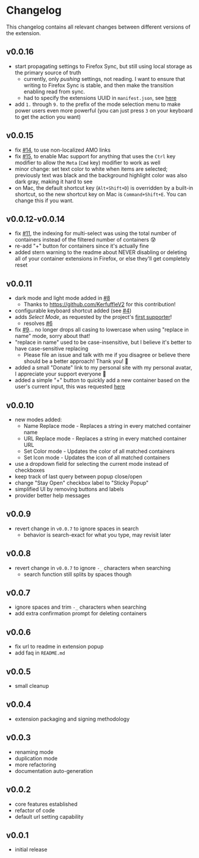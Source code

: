 # Changelog

This changelog contains all relevant changes between different versions of the extension.

## v0.0.16

* start propagating settings to Firefox Sync, but still using local storage as the primary source of truth
  * currently, only *pushing* settings, not reading. I want to ensure that writing to Firefox Sync is stable, and then make the transition enabling read from sync.
  * had to specify the extensions UUID in `manifest.json`, see [here](https://extensionworkshop.com/documentation/develop/extensions-and-the-add-on-id/#when-do-you-need-an-add-on-id)
* add `1.` through `9.` to the prefix of the mode selection menu to make power users even more powerful (you can just press `3` on your keyboard to get the action you want)

## v0.0.15

* fix [#14](https://github.com/charles-m-knox/firefox-containers-helper/issues/14), to use non-localized AMO links
* fix [#15](https://github.com/charles-m-knox/firefox-containers-helper/issues/15), to enable Mac support for anything that uses the `Ctrl` key modifier to allow the `Meta` (`Cmd` key) modifier to work as well
* minor change: set text color to white when items are selected; previously text was black and the background highlight color was also dark gray, making it hard to see
* on Mac, the default shortcut key (`Alt+Shift+D`) is overridden by a built-in shortcut, so the new shortcut key on Mac is `Command+Shift+E`. You can change this if you want.

## v0.0.12-v0.0.14

* fix [#11](https://github.com/charles-m-knox/firefox-containers-helper/issues/11), the indexing for multi-select was using the total number of containers instead of the filtered number of containers 😰
* re-add "+" button for containers since it's actually fine
* added stern warning to the readme about NEVER disabling or deleting all of your container extensions in Firefox, or else they'll get completely reset

## v0.0.11

* dark mode and light mode added in [#8](https://github.com/charles-m-knox/firefox-containers-helper/pull/8)
  * Thanks to https://github.com/KerfuffleV2 for this contribution!
* configurable keyboard shortcut added (see [#4](https://github.com/charles-m-knox/firefox-containers-helper/issues/4))
* adds *Select Mode*, as requested by the project's [first supporter](https://charlesmknox.com/supporters/#bob-haines)!
  * resolves [#6](https://github.com/charles-m-knox/firefox-containers-helper/issues/6)
* fix [#9](https://github.com/charles-m-knox/firefox-containers-helper/issues/9)... no longer drops all casing to lowercase when using "replace in name" mode, sorry about that!
* "replace in name" used to be case-insensitive, but I believe it's better to have case-sensitive replacing
  * Please file an issue and talk with me if you disagree or believe there should be a better approach! Thank you! 🙂
* added a small "Donate" link to my personal site with my personal avatar, I appreciate your support everyone 🙂
* added a simple "+" button to quickly add a new container based on the user's current input, this was requested [here](https://www.reddit.com/r/firefox/comments/m0fvwy/the_multiaccount_containers_addon_is_awesome_but/gq8wqig?utm_source=share&utm_medium=web2x&context=3)

## v0.0.10

* new modes added:
  * Name Replace mode - Replaces a string in every matched container name
  * URL Replace mode - Replaces a string in every matched container URL
  * Set Color mode - Updates the color of all matched containers
  * Set Icon mode - Updates the icon of all matched containers
* use a dropdown field for selecting the current mode instead of checkboxes
* keep track of last query between popup close/open
* change "Stay Open" checkbox label to "Sticky Popup"
* simplified UI by removing buttons and labels
* provider better help messages

## v0.0.9

* revert change in `v0.0.7` to ignore spaces in search
  * behavior is search-exact for what you type, may revisit later

## v0.0.8

* revert change in `v0.0.7` to ignore `-_` characters when searching
  * search function still splits by spaces though

## v0.0.7

* ignore spaces and trim `-_` characters when searching
* add extra confirmation prompt for deleting containers

## v0.0.6

* fix url to readme in extension popup
* add faq in `README.md`

## v0.0.5

* small cleanup

## v0.0.4

* extension packaging and signing methodology

## v0.0.3

* renaming mode
* duplication mode
* more refactoring
* documentation auto-generation

## v0.0.2

* core features established
* refactor of code
* default url setting capability

## v0.0.1

* initial release
